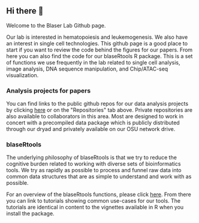 ## Hi there 👋

Welcome to the Blaser Lab Github page.  

Our lab is interested in hematopoiesis and leukemogenesis.  We also have an interest in single cell technologies. This github page is a good place to start if you want to review the code behind the figures for our papers.  From here you can also find the code for our blaseRtools R package.  This is a set of functions we use frequently in the lab related to single cell analysis, image analysis, DNA sequence manipulation, and Chip/ATAC-seq visualization.  

### Analysis projects for papers

You can find links to the public github repos for our data analysis projects by clicking [here](https://github.com/blaserlab?tab=repositories) or on the "Repositories" tab above.  Private repositories are also available to collaborators in this area.  Most are designed to work in concert with a precompiled data package which is publicly distributed through our dryad and privately available on our OSU network drive.  

### blaseRtools

The underlying philosophy of blaseRtools is that we try to reduce the cognitive burden related to working with diverse sets of bioinformatics tools.  We try as rapidly as possible to process and funnel raw data into common data structures that are as simple to understand and work with as possible.  

For an overview of the blaseRtools functions, please click [here](https://blaserlab.github.io/blaseRtools/).  From there you can link to tutorials showing common use-cases for our tools.  The tutorials are identical in content to the vignettes available in R when you install the package.



<!--
**blaserlab/blaserlab** is a ✨ _special_ ✨ repository because its `README.md` (this file) appears on your GitHub profile.

Here are some ideas to get you started:

- 🔭 I’m currently working on ...
- 🌱 I’m currently learning ...
- 👯 I’m looking to collaborate on ...
- 🤔 I’m looking for help with ...
- 💬 Ask me about ...
- 📫 How to reach me: ...
- 😄 Pronouns: ...
- ⚡ Fun fact: ...
-->
